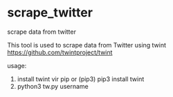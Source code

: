 # scrape_twitter
scrape data from twitter

This tool is used to scrape data from Twitter using twint
https://github.com/twintproject/twint

usage:
1. install twint vir pip or (pip3)
   pip3 install twint
2. python3 tw.py username 
